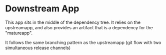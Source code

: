 # Downstream App

This app sits in the middle of the dependency tree.  It relies on the
upstreamapp, and also provides an artifact that is a dependency for the
"matureapp".

It follows the same branching pattern as the upstreamapp (git flow with two
simultaneous release channels)